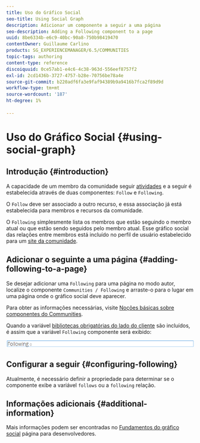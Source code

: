 ```yaml
---
title: Uso do Gráfico Social
seo-title: Using Social Graph
description: Adicionar um componente a seguir a uma página
seo-description: Adding a Following component to a page
uuid: 8be6334b-e6c9-40bc-90a8-750b98419470
contentOwner: Guillaume Carlino
products: SG_EXPERIENCEMANAGER/6.5/COMMUNITIES
topic-tags: authoring
content-type: reference
discoiquuid: 0ce57ab1-e4c6-4c38-963d-556eef8757f2
exl-id: 2cd1436b-3727-4757-b28e-70756be78a4e
source-git-commit: b220adf6fa3e9faf94389b9a9416b7fca2f89d9d
workflow-type: tm+mt
source-wordcount: '187'
ht-degree: 1%

---
```


# Uso do Gráfico Social {#using-social-graph}

## Introdução {#introduction}

A capacidade de um membro da comunidade seguir [atividades](activities.md) e a seguir é estabelecida através de duas componentes: `Follow` e `Following`.

O `Follow` deve ser associado a outro recurso, e essa associação já está estabelecida para membros e recursos da comunidade.

O `Following` simplesmente lista os membros que estão seguindo o membro atual ou que estão sendo seguidos pelo membro atual. Esse gráfico social das relações entre membros está incluído no perfil de usuário estabelecido para um [site da comunidade](overview.md#communitiessites).

## Adicionar o seguinte a uma página {#adding-following-to-a-page}

Se desejar adicionar uma `Following` para uma página no modo autor, localize o componente `Communities / Following` e arraste-o para o lugar em uma página onde o gráfico social deve aparecer.

Para obter as informações necessárias, visite [Noções básicas sobre componentes do Communities](basics.md).

Quando a variável [bibliotecas obrigatórias do lado do cliente](essentials-socialgraph.md#essentials-for-client-side) são incluídos, é assim que a variável `Following` componente será exibido:

![following](assets/following.png)

## Configurar a seguir {#configuring-following}

Atualmente, é necessário definir a propriedade para determinar se o componente exibe a variável `follows` ou a `following` relação.

## Informações adicionais {#additional-information}

Mais informações podem ser encontradas no [Fundamentos do gráfico social](essentials-socialgraph.md) página para desenvolvedores.
